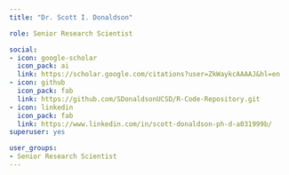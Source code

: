 ```yaml
---
title: "Dr. Scott I. Donaldson"

role: Senior Research Scientist 

social:
- icon: google-scholar
  icon_pack: ai
  link: https://scholar.google.com/citations?user=ZkWaykcAAAAJ&hl=en
- icon: github
  icon_pack: fab
  link: https://github.com/SDonaldsonUCSD/R-Code-Repository.git
- icon: linkedin
  icon_pack: fab
  link: https://www.linkedin.com/in/scott-donaldson-ph-d-a031999b/
superuser: yes

user_groups:
- Senior Research Scientist 
---
```






